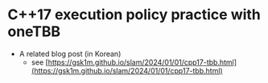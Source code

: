# C++17 execution policy practice with oneTBB
- A related blog post (in Korean)
    - see [https://gsk1m.github.io/slam/2024/01/01/cpp17-tbb.html](https://gsk1m.github.io/slam/2024/01/01/cpp17-tbb.html)
